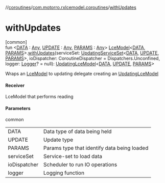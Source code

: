 //[coroutines](../../index.md)/[com.motorro.rxlcemodel.coroutines](index.md)/[withUpdates](with-updates.md)

# withUpdates

[common]\
fun &lt;[DATA](with-updates.md) : [Any](https://kotlinlang.org/api/latest/jvm/stdlib/kotlin/-any/index.html), [UPDATE](with-updates.md) : [Any](https://kotlinlang.org/api/latest/jvm/stdlib/kotlin/-any/index.html), [PARAMS](with-updates.md) : [Any](https://kotlinlang.org/api/latest/jvm/stdlib/kotlin/-any/index.html)&gt; [LceModel](-lce-model/index.md)&lt;[DATA](with-updates.md), [PARAMS](with-updates.md)&gt;.[withUpdates](with-updates.md)(serviceSet: [UpdatingServiceSet](../com.motorro.rxlcemodel.coroutines.service/-updating-service-set/index.md)&lt;[DATA](with-updates.md), [UPDATE](with-updates.md), [PARAMS](with-updates.md)&gt;, ioDispatcher: CoroutineDispatcher = Dispatchers.Unconfined, logger: [Logger](../../../common/com.motorro.rxlcemodel.common/-logger/index.md)? = null): [UpdatingLceModel](-updating-lce-model/index.md)&lt;[DATA](with-updates.md), [UPDATE](with-updates.md), [PARAMS](with-updates.md)&gt;

Wraps an [LceModel](-lce-model/index.md) to updating delegate creating an [UpdatingLceModel](-updating-lce-model/index.md)

#### Receiver

LceModel that performs reading

#### Parameters

common

| | |
|---|---|
| DATA | Data type of data being held |
| UPDATE | Update type |
| PARAMS | Params type that identify data being loaded |
| serviceSet | Service-set to load data |
| ioDispatcher | Scheduler to run IO operations |
| logger | Logging function |
